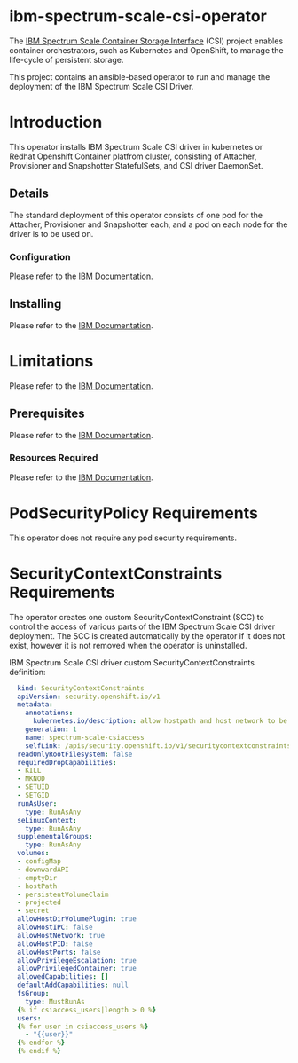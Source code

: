 
# ibm-spectrum-scale-csi-operator
The [IBM Spectrum Scale Container Storage Interface](https://github.com/IBM/ibm-spectrum-scale-csi) (CSI) project enables container orchestrators, such as Kubernetes and OpenShift, to manage the life-cycle of persistent storage.

This project contains an ansible-based operator to run and manage the deployment of the IBM Spectrum Scale CSI Driver.

# Introduction
This operator installs IBM Spectrum Scale CSI driver in kubernetes or Redhat Openshift Container platfrom cluster, consisting of Attacher, Provisioner and Snapshotter StatefulSets, and CSI driver DaemonSet.

## Details
The standard deployment of this operator consists of one pod for the Attacher, Provisioner and Snapshotter each, and a pod on each node for the driver is to be used on.

### Configuration
Please refer to the [IBM Documentation](https://www.ibm.com/docs/en/spectrum-scale-csi?topic=231-configurations).

## Installing
Please refer to the [IBM Documentation](https://www.ibm.com/docs/en/spectrum-scale-csi?topic=231-installation).

# Limitations
Please refer to the [IBM Documentation](https://www.ibm.com/docs/en/spectrum-scale-csi?topic=231-limitations).

## Prerequisites
Please refer to the [IBM Documentation](https://www.ibm.com/docs/en/spectrum-scale-csi?topic=installation-performing-pre-tasks).

### Resources Required
Please refer to the [IBM Documentation](https://www.ibm.com/docs/en/spectrum-scale-csi?topic=231-planning).

# PodSecurityPolicy Requirements
This operator does not require any pod  security requirements.

# SecurityContextConstraints Requirements
The operator creates one custom SecurityContextConstraint (SCC) to control the access of various parts of the IBM Spectrum Scale CSI driver deployment. The SCC is created automatically by the operator if it does not exist, however it is not removed when the operator is uninstalled.

IBM Spectrum Scale CSI driver custom SecurityContextConstraints definition:

``` YAML
  kind: SecurityContextConstraints
  apiVersion: security.openshift.io/v1
  metadata:
    annotations:
      kubernetes.io/description: allow hostpath and host network to be accessible
    generation: 1
    name: spectrum-scale-csiaccess
    selfLink: /apis/security.openshift.io/v1/securitycontextconstraints/spectrum-scale-csiaccess
  readOnlyRootFilesystem: false
  requiredDropCapabilities:
  - KILL
  - MKNOD
  - SETUID
  - SETGID
  runAsUser:
    type: RunAsAny
  seLinuxContext:
    type: RunAsAny
  supplementalGroups:
    type: RunAsAny
  volumes:
  - configMap
  - downwardAPI
  - emptyDir
  - hostPath
  - persistentVolumeClaim
  - projected
  - secret
  allowHostDirVolumePlugin: true
  allowHostIPC: false
  allowHostNetwork: true
  allowHostPID: false
  allowHostPorts: false
  allowPrivilegeEscalation: true
  allowPrivilegedContainer: true
  allowedCapabilities: []
  defaultAddCapabilities: null
  fsGroup:
    type: MustRunAs
  {% if csiaccess_users|length > 0 %}
  users:
  {% for user in csiaccess_users %}
    - "{{user}}"
  {% endfor %}
  {% endif %}

```
